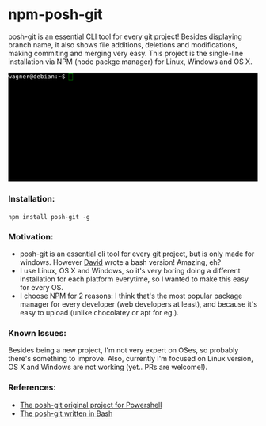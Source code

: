 # npm-posh-git
posh-git is an essential CLI tool for every git project! Besides displaying branch name, it also shows file additions, deletions and modifications, making commiting and merging very easy. This project is the single-line installation via NPM (node packge manager) for Linux, Windows and OS X.

![posh-git example](https://raw.githubusercontent.com/leonardiwagner/npm-posh-git/dev/posh-git-demo.gif)

### Installation:
```npm install posh-git -g```

### Motivation:
- posh-git is an essential cli tool for every git project, but is only made for windows. However [David](https://github.com/lyze) wrote a bash version! Amazing, eh?
- I use Linux, OS X and Windows, so it's very boring doing a different installation for each platform everytime, so I wanted to make this easy for every OS.
- I choose NPM for 2 reasons: I think that's the most popular package manager for every developer (web developers at least), and because it's easy to upload (unlike chocolatey or apt for eg.).

### Known Issues:
Besides being a new project, I'm not very expert on OSes, so probably there's something to improve. Also, currently I'm focused on Linux version, OS X and Windows are not working (yet.. PRs are welcome!).

### References:
- [The posh-git original project for Powershell](https://github.com/dahlbyk/posh-git)
- [The posh-git written in Bash](https://github.com/lyze/posh-git-sh)
